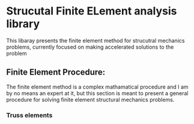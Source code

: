 # Strucutal Finite ELement analysis library
This libaray presents the finite element method for strucutral mechanics problems, currently focused on making accelerated solutions to the problem

## Finite Element Procedure:
The finite element method is a complex mathamatical procedure and I am  by no means an expert at it, but this section is meant to present a general procedure for solving finite element structural mechanics problems.

### Truss elements
